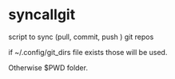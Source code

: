 # syncallgit
script to sync (pull, commit, push )  git repos

if ~/.config/git_dirs  file exists those will be used. 

Otherwise $PWD folder. 
